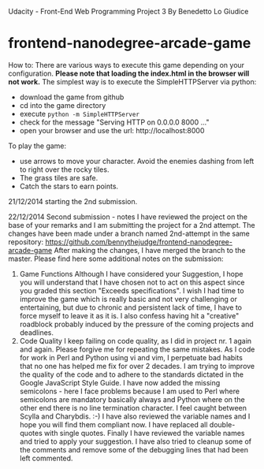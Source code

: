 Udacity - Front-End Web Programming
Project 3
By Benedetto Lo Giudice

frontend-nanodegree-arcade-game
===============================
How to:
There are various ways to execute this game depending on your configuration.
**Please note that loading the index.html in the browser will not work.**
The simplest way is to execute the SimpleHTTPServer via python:
- download the game from github
- cd into the game directory
- execute `python -m SimpleHTTPServer`
- check for the message "Serving HTTP on 0.0.0.0 8000 ..." 
- open your browser and use the url: http://localhost:8000 

To play the game:
- use arrows to move your character. Avoid the enemies dashing from left to right over the rocky tiles.
- The grass tiles are safe.
- Catch the stars to earn points.

21/12/2014
starting the 2nd submission.

22/12/2014
Second submission - notes
I have reviewed the project on the base of your remarks and I am submitting the project for a 2nd attempt.
The changes have been made under a branch named 2nd-attempt in the same repository:
https://github.com/bennythejudge/frontend-nanodegree-arcade-game
After making the changes, I have merged the branch to the master.
Please find here some additional notes on the submission:
1) Game Functions
Although I have considered your Suggestion, I hope you will understand that I have chosen not to act on this aspect since you graded this section "Exceeds specifications". I wish I had time to improve the game which is really basic and not very challenging or entertaining, but due to chronic and persistent lack of time, I have to force myself to leave it as it is.
I also confess having hit a "creative" roadblock probably induced by the pressure of the coming projects and deadlines.
2) Code Quality
I keep failing on code quality, as I did in project nr. 1 again and again.
Please forgive me for repeating the same mistakes. As I code for work in Perl and Python using vi and vim, I perpetuate bad habits that no one has helped me fix for over 2 decades. I am trying to improve the quality of the code and to adhere to the standards dictated in the Google JavaScript Style Guide.
I have now added the missing semicolons - here I face problems because I am used to Perl where semicolons are mandatory basically always and Python where on the other end there is no line termination character.
I feel caught between Scylla and Charybdis. :-)
I have also reviewed the variable names and I hope you will find them compliant now.
I have replaced all double-quotes with single quotes.
Finally I have reviewed the variable names and tried to apply your suggestion.
I have also tried to cleanup some of the comments and remove some of the debugging lines
that had been left commented.
